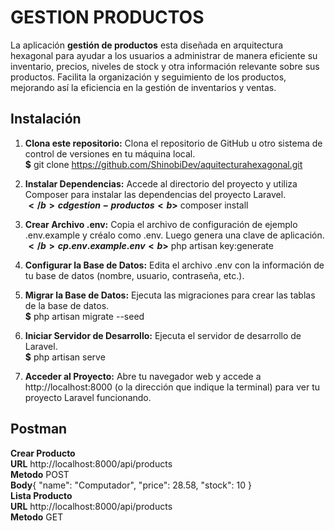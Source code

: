 # GESTION PRODUCTOS

La aplicación <b>gestión de productos</b> esta diseñada en arquitectura hexagonal para ayudar a los usuarios a administrar de manera eficiente su inventario, precios, niveles de stock y otra información relevante sobre sus productos. Facilita la organización y seguimiento de los productos, mejorando así la eficiencia en la gestión de inventarios y ventas.

## Instalación

1. <b>Clona este repositorio:</b> Clona el repositorio de GitHub u otro sistema de control de versiones en tu máquina local.<br>
   <b>$</b> git clone https://github.com/ShinobiDev/aquitecturahexagonal.git
   
2. <b>Instalar Dependencias:</b> Accede al directorio del proyecto y utiliza Composer para instalar las dependencias del proyecto Laravel.<br>
   <b>$</b> cd gestion-productos
   <b>$</b> composer install

3. <b>Crear Archivo .env:</b> Copia el archivo de configuración de ejemplo .env.example y créalo como .env. Luego genera una clave de aplicación.<br>
   <b>$</b> cp .env.example .env
   <b>$</b> php artisan key:generate
   
4. <b>Configurar la Base de Datos:</b> Edita el archivo .env con la información de tu base de datos (nombre, usuario, contraseña, etc.).<br>

5. <b>Migrar la Base de Datos:</b> Ejecuta las migraciones para crear las tablas de la base de datos.<br>
   <b>$</b> php artisan migrate --seed

6. <b>Iniciar Servidor de Desarrollo:</b> Ejecuta el servidor de desarrollo de Laravel.<br>
   <b>$</b> php artisan serve

7. <b>Acceder al Proyecto:</b> Abre tu navegador web y accede a http://localhost:8000 (o la dirección que indique la terminal) para ver tu proyecto Laravel funcionando.<br>
                                                                                     

## Postman

<b>Crear Producto</b><br>
<b>URL</b> http://localhost:8000/api/products<br>
<b>Metodo</b> POST<br>
<b>Body</b>{
                "name": "Computador",
                "price": 28.58,
                "stock": 10
            }<br>
<b>Lista Producto</b><br>
<b>URL</b> http://localhost:8000/api/products<br>
<b>Metodo</b> GET    
